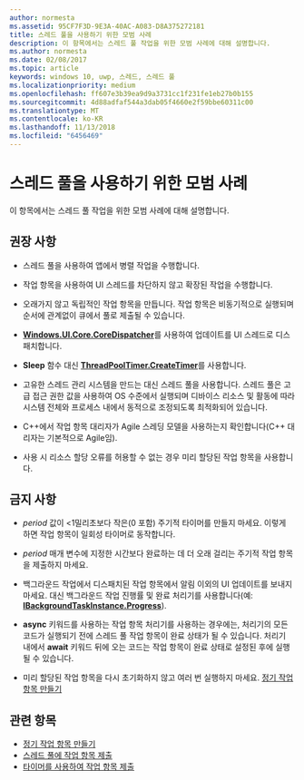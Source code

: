 ```yaml
---
author: normesta
ms.assetid: 95CF7F3D-9E3A-40AC-A083-D8A375272181
title: 스레드 풀을 사용하기 위한 모범 사례
description: 이 항목에서는 스레드 풀 작업을 위한 모범 사례에 대해 설명합니다.
ms.author: normesta
ms.date: 02/08/2017
ms.topic: article
keywords: windows 10, uwp, 스레드, 스레드 풀
ms.localizationpriority: medium
ms.openlocfilehash: ff607e3b39ea9d9a3731cc1f231fe1eb27b0b155
ms.sourcegitcommit: 4d88adfaf544a3dab05f4660e2f59bbe60311c00
ms.translationtype: MT
ms.contentlocale: ko-KR
ms.lasthandoff: 11/13/2018
ms.locfileid: "6456469"
---
```

# <a name="best-practices-for-using-the-thread-pool"></a>스레드 풀을 사용하기 위한 모범 사례

이 항목에서는 스레드 풀 작업을 위한 모범 사례에 대해 설명합니다.

## <a name="dos"></a>권장 사항


-   스레드 풀을 사용하여 앱에서 병렬 작업을 수행합니다.

-   작업 항목을 사용하여 UI 스레드를 차단하지 않고 확장된 작업을 수행합니다.

-   오래가지 않고 독립적인 작업 항목을 만듭니다. 작업 항목은 비동기적으로 실행되며 순서에 관계없이 큐에서 풀로 제출될 수 있습니다.

-   [**Windows.UI.Core.CoreDispatcher**](https://msdn.microsoft.com/library/windows/apps/BR208211)를 사용하여 업데이트를 UI 스레드로 디스패치합니다.

-   **Sleep** 함수 대신 [**ThreadPoolTimer.CreateTimer**](https://msdn.microsoft.com/library/windows/apps/Hh967921)를 사용합니다.

-   고유한 스레드 관리 시스템을 만드는 대신 스레드 풀을 사용합니다. 스레드 풀은 고급 접근 권한 값을 사용하여 OS 수준에서 실행되며 디바이스 리소스 및 활동에 따라 시스템 전체와 프로세스 내에서 동적으로 조정되도록 최적화되어 있습니다.

-   C++에서 작업 항목 대리자가 Agile 스레딩 모델을 사용하는지 확인합니다(C++ 대리자는 기본적으로 Agile임).

-   사용 시 리소스 할당 오류를 허용할 수 없는 경우 미리 할당된 작업 항목을 사용합니다.

## <a name="donts"></a>금지 사항


-   *period* 값이 &lt;1밀리초보다 작은(0 포함) 주기적 타이머를 만들지 마세요. 이렇게 하면 작업 항목이 일회성 타이머로 동작합니다.

-   *period* 매개 변수에 지정한 시간보다 완료하는 데 더 오래 걸리는 주기적 작업 항목을 제출하지 마세요.

-   백그라운드 작업에서 디스패치된 작업 항목에서 알림 이외의 UI 업데이트를 보내지 마세요. 대신 백그라운드 작업 진행률 및 완료 처리기를 사용합니다(예: [**IBackgroundTaskInstance.Progress**](https://msdn.microsoft.com/library/windows/apps/BR224800)).

-   **async** 키워드를 사용하는 작업 항목 처리기를 사용하는 경우에는, 처리기의 모든 코드가 실행되기 전에 스레드 풀 작업 항목이 완료 상태가 될 수 있습니다. 처리기 내에서 **await** 키워드 뒤에 오는 코드는 작업 항목이 완료 상태로 설정된 후에 실행될 수 있습니다.

-   미리 할당된 작업 항목을 다시 초기화하지 않고 여러 번 실행하지 마세요. [정기 작업 항목 만들기](create-a-periodic-work-item.md)

## <a name="related-topics"></a>관련 항목


* [정기 작업 항목 만들기](create-a-periodic-work-item.md)
* [스레드 풀에 작업 항목 제출](submit-a-work-item-to-the-thread-pool.md)
* [타이머를 사용하여 작업 항목 제출](use-a-timer-to-submit-a-work-item.md)
